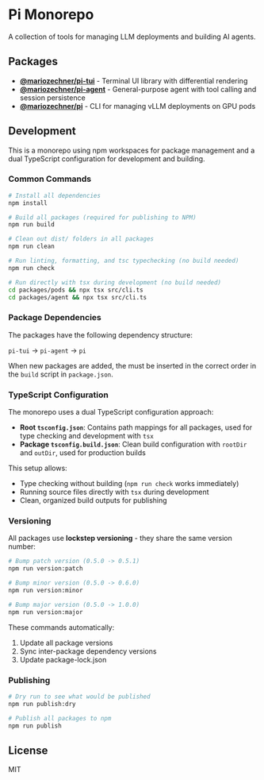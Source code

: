 # Pi Monorepo

A collection of tools for managing LLM deployments and building AI agents.

## Packages

- **[@mariozechner/pi-tui](packages/tui)** - Terminal UI library with differential rendering
- **[@mariozechner/pi-agent](packages/agent)** - General-purpose agent with tool calling and session persistence
- **[@mariozechner/pi](packages/pods)** - CLI for managing vLLM deployments on GPU pods

## Development

This is a monorepo using npm workspaces for package management and a dual TypeScript configuration for development and building.

### Common Commands

```bash
# Install all dependencies
npm install

# Build all packages (required for publishing to NPM)
npm run build

# Clean out dist/ folders in all packages
npm run clean

# Run linting, formatting, and tsc typechecking (no build needed)
npm run check

# Run directly with tsx during development (no build needed)
cd packages/pods && npx tsx src/cli.ts
cd packages/agent && npx tsx src/cli.ts
```

### Package Dependencies

The packages have the following dependency structure:

`pi-tui` -> `pi-agent` -> `pi`

When new packages are added, the must be inserted in the correct order in the `build` script in `package.json`.

### TypeScript Configuration

The monorepo uses a dual TypeScript configuration approach:
- **Root `tsconfig.json`**: Contains path mappings for all packages, used for type checking and development with `tsx`
- **Package `tsconfig.build.json`**: Clean build configuration with `rootDir` and `outDir`, used for production builds

This setup allows:
- Type checking without building (`npm run check` works immediately)
- Running source files directly with `tsx` during development
- Clean, organized build outputs for publishing

### Versioning

All packages use **lockstep versioning** - they share the same version number:

```bash
# Bump patch version (0.5.0 -> 0.5.1)
npm run version:patch

# Bump minor version (0.5.0 -> 0.6.0)
npm run version:minor

# Bump major version (0.5.0 -> 1.0.0)
npm run version:major
```

These commands automatically:
1. Update all package versions
2. Sync inter-package dependency versions
3. Update package-lock.json

### Publishing

```bash
# Dry run to see what would be published
npm run publish:dry

# Publish all packages to npm
npm run publish
```

## License

MIT